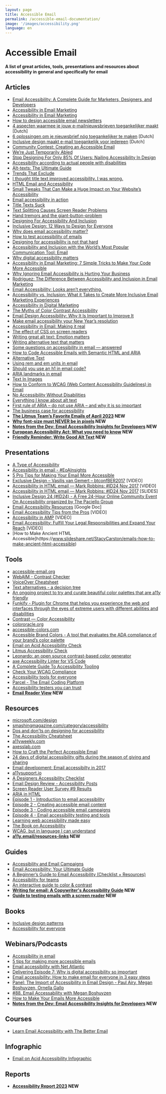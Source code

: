 ```yaml
---
layout: page
title: Accessible Email
permalink: /accessible-email-documentation/
image: '/images/accessibility.png'
language: en
---
```


# Accessible Email
**A list of great articles, tools, presentations and resources about accessibility in general and specifically for email**

## Articles
* [Email Accessibility: A Complete Guide for Marketers, Designers, and Developers](https://www.emailonacid.com/blog/article/email-development/email-accessibilty-in-2017/)
* [Accessibility in Email Marketing](https://mailchimp.com/resources/accessibility-in-email-marketing/)
* [Accessibility in Email Marketing](http://kb.mailchimp.com/campaigns/previews-and-tests/accessibility-in-email-marketing)
* [How to design accessible email newsletters](https://www.bbc.co.uk/gel/guidelines/how-to-design-accessible-email-newsletters)
* [4 aspecten waarmee je jouw e-mailnieuwsbrieven toegankelijker maakt](https://www.frankwatching.com/archive/2017/02/02/4-aspecten-waarmee-je-jouw-e-mailnieuwsbrieven-toegankelijker-maakt/) [Dutch]
* [6 oplossingen om je nieuwsbrief nóg toegankelijker te maken](https://www.frankwatching.com/archive/2017/02/09/6-oplossingen-om-je-nieuwsbrief-nog-toegankelijker-te-maken/) [Dutch]
* [Inclusive design maakt e-mail toegankelijk voor iedereen](https://www.emerce.nl/achtergrond/inclusive-design-maakt-e-mail-toegankelijk-voor-iedereen) [Dutch]
* [Community Contest: Creating an Accessible Email](https://litmus.com/community/discussions/6075-community-contest-creating-an-accessible-email)
* [We’re Just Temporarily Abled](https://uxmag.com/articles/we-re-just-temporarily-abled)
* [Stop Designing For Only 85% Of Users: Nailing Accessibility In Design](https://www.smashingmagazine.com/2017/10/nailing-accessibility-design/)
* [Accessibility according to actual people with disabilities](https://axesslab.com/accessibility-according-to-pwd/)
* [Alt-texts: The Ultimate Guide](https://axesslab.com/alt-texts/)
* [Trends That Exclude](https://axesslab.com/trends/)
* [I thought title text improved accessibility. I was wrong.](https://silktide.com/blog/accessibility/i-thought-title-text-improved-accessibility-i-was-wrong/)
* [HTML Email and Accessibility](https://css-tricks.com/html-email-accessibility/)
* [Small Tweaks That Can Make a Huge Impact on Your Website’s Accessibility](https://css-tricks.com/small-tweaks-can-make-huge-impact-websites-accessibility/)
* [Email accessibility in action](https://www.hteumeuleu.com/2018/email-accessibility-in-action/)
* [Title Texts Suck](https://axesslab.com/title-texts-suck/)
* [Text Splitting Causes Screen Reader Problems](https://axesslab.com/text-splitting/)
* [Hand tremors and the giant-button-problem](https://axesslab.com/hand-tremors/)
* [Designing For Accessibility And Inclusion](https://www.smashingmagazine.com/2018/04/designing-accessibility-inclusion/)
* [Inclusive Design: 12 Ways to Design for Everyone](https://www.shopify.co.uk/partners/blog/inclusive-design)
* [Why does email accessibility matter?](https://content.myemma.com/blog/why-does-email-accessibility-matter)
* [How to test accessibility of emails](https://cm.engineering/how-to-test-accessibility-of-emails-b68fed03f5f4)
* [Designing for accessibility is not that hard](https://uxdesign.cc/designing-for-accessibility-is-not-that-hard-c04cc4779d94)
* [Accessibility and Inclusion with the World’s Most Popular Communication Tool: Email](https://www.24a11y.com/2018/accessibility-and-inclusion-with-email/)
* [Why digital accessibility matters](https://www.invisionapp.com/inside-design/why-digital-accessibility-matters/)
* [Accessibility in Email Marketing: 7 Simple Tricks to Make Your Code More Accessible](https://www.litmus.com/blog/7-simple-tricks-to-make-your-email-code-more-accessible/)
* [Why Ignoring Email Accessibility is Hurting Your Business](https://optinmonster.com/why-ignoring-email-accessibility-is-hurting-your-business/)
* [Rodriguez: The Difference Between Accessibility and Inclusion in Email Marketing](https://www.onlyinfluencers.com/email-marketing-blog-posts/best-practice-email-strategy/entry/the-difference-between-accessibility-and-inclusion-in-email-marketing)
* [Email Accessibility: Looks aren’t everything.](https://explore.reallygoodemails.com/email-accessibility-looks-arent-everything-ad0b1f6af0a4)
* [Accessibility vs. Inclusion: What it Takes to Create More Inclusive Email Marketing Experiences](https://www.litmus.com/blog/accessibility-vs-inclusion-what-it-takes-to-create-more-inclusive-email-marketing-experiences/)
* [Accessibility in Digital Marketing](http://www.emaildesignreview.com/uncategorized/accessibility-in-digital-marketing-4148/)
* [The Myths of Color Contrast Accessibility](https://uxmovement.com/buttons/the-myths-of-color-contrast-accessibility/)
* [Email Design Accessibility: Why It Is Important to Improve It](https://designmodo.com/email-accessibility/)
* [Make email accessibility your New Year’s resolution](https://www.mailgun.com/blog/make-email-accessibility-your-new-years-resolution/)
* [Accessibility in Email: Making it real](https://paul-airy.medium.com/accessibility-in-email-making-it-real-31bd289d285c)
* [The effect of CSS on screen readers](https://uselessdivs.com/blog/the-effect-of-css-on-screen-readers)
* [Writing great alt text: Emotion matters](https://jakearchibald.com/2021/great-alt-text/)
* [Writing alternative text that matters](https://www.a11ywithlindsey.com/blog/writing-alternative-text-matters)
* [Some questions on accessibility in email — answered](https://paul-airy.medium.com/some-questions-on-accessibility-in-email-answered-7e231f375fd3)
* [How to Code Accessible Emails with Semantic HTML and ARIA](https://www.emailonacid.com/blog/article/email-development/how-to-code-accessible-emails/)
* [Alternative Text](https://webaim.org/techniques/alttext/)
* [Using rem and em units in email](https://www.goodemailcode.com/email-accessibility/rem-and-em)
* [Should you use an h1 in email code?](https://www.goodemailcode.com/email-accessibility/should-you-use-an-h1-in-email-code)
* [ARIA landmarks in email](https://www.goodemailcode.com/email-accessibility/aria-landmarks-in-html-email)
* [Text In Images](https://www.goodemailcode.com/email-accessibility/text-in-images)
* [How to Conform to WCAG (Web Content Accessibility Guidelines) in Email](https://webdesign.tutsplus.com/tutorials/apply-web-content-accessibility-guidelines-to-email--cms-39050)
* [No Accessibility Without Disabilities](https://yatil.net/blog/no-accessibility-without-disabilities)
* [Everything I know about alt text](https://www.maxkohler.com/posts/everything-i-know-about-alt-text)
* [First rule of ARIA – do not use ARIA – and why it is so important](https://cerovac.com/a11y/2020/09/first-rule-of-aria-do-not-use-aria-and-why-it-is-so-important/)
* [The business case for accessibility](https://tetralogical.com/blog/2022/04/05/business-case-for-accessibility/)
* **[The Litmus Team’s Favorite Emails of April 2023](https://www.litmus.com/blog/favorite-emails-april-2023) NEW**
* **[Why font-size must NEVER be in pixels](https://fedmentor.dev/posts/font-size-px/) NEW**
* **[Notes from the Dev: Email Accessibility Insights for Developers](https://www.emailonacid.com/blog/article/email-development/accessibility-insights-developers/) NEW**
* **[European Accessibility Act: What you need to know](https://www.craigabbott.co.uk/blog/european-accessibility-act-what-you-need-to-know/) NEW**
* **[Friendly Reminder: Write Good Alt Text](https://www.a11y.email/friendly-reminder-write-good-alt-text/) NEW**

## Presentations
* [A Type of Accessibility](https://www.slideshare.net/paulairy/a-type-of-accessibility-65004974)
* [Accessibility in email - #EoAInsights](https://www.slideshare.net/M_J_Robbins/accessibility-in-email-eoainsights)
* [5 Pro Tips for Making Your Email More Accessible](https://www.slideshare.net/eROIAgency/roledrinks-ams-meetup-5-pro-tips-for-making-your-email-more-accessible)
* [Exclusive Design – Vasilis van Gemert – btconfBER2017](https://www.youtube.com/watch?v=T7pJmrxcesI) [VIDEO]
* [Accessibility in HTML email — Mark Robbins: #ID24 Nov 2017](https://www.youtube.com/watch?v=NUaEhil4vrc&index=15&list=PLn7dsvRdQEfGvHBILiQDsrkVf3oo0-shO) [VIDEO]
* [Accessibility in HTML email — Mark Robbins: #ID24 Nov 2017](https://docs.google.com/presentation/d/1GvnKKKIFvjyzly5mvr_LLMKMgD4XNWgj1dlbIpSMkfE/edit#slide=id.g273d2bad7e_0_440) [SLIDES]
* [Inclusive Design 24 (#ID24) - A Free 24-Hour Online Community Event On Accessibility organized by The Paciello Group](https://www.inclusivedesign24.org/)
* [Email Accessibility Resources](https://docs.google.com/document/d/1wKvh0cpzwwnU5JsN8EnHNW2_PlrknzBQkPPqXGiZRcI/edit) [Google Doc]
* [Email Accessibility Tips from the Pros](https://litmus.com/resources/email-accessibility-tips-from-the-pros) [VIDEO]
* [Accessibility in AMP](https://www.youtube.com/watch?v=XPdmigsP0Sw&feature=youtu.be&t=2563) [VIDEO]
* [Email Accessibility: Fulfill Your Legal Responsibilities and Expand Your Reach](https://blogs.oracle.com/marketingcloud/post/email-accessibility-fulfill-your-legal-responsibilities-and-expand-your-reach) [VIDEO]
* [How to Make Ancient HTML Accessible]h(ttps://www.slideshare.net/StacyCarston/emails-how-to-make-ancient-html-accessible)

## Tools
* [accessible-email.org](https://www.accessible-email.org/)
* [WebAIM - Contrast Checker](https://webaim.org/resources/contrastchecker/)
* [VoiceOver Cheatsheet](https://twitter.com/mayabenari/status/822241555142426625)
* [Text alternatives - a decision tree](https://4syllables.com.au/articles/text-alternatives-decision-tree/)
* [An ongoing project to try and curate beautiful color palettes that are a11y friendly](https://www.randoma11y.com/)
* [Funkify - Plugin for Chrome that helps you experience the web and interfaces through the eyes of extreme users with different abilities and disabilities](https://www.funkify.org/)
* [Contrast — Color Accessibility](https://apps.apple.com/app/contrast/id1254981365?ign-mpt=uo%3D6&mt=12)
* [colororacle.org](http://colororacle.org/)
* [accessible-colors.com](https://accessible-colors.com/)
* [Accessible Brand Colors - A tool that evaluates the ADA compliance of your brand’s color palette](https://abc.useallfive.com/)
* [Email on Acid Accessibility Check](https://d1cr57qij2cwzh.cloudfront.net/wp-content/uploads/2018/11/Campaign-Precheck-Accessibility-Help-Center-Doc.pdf)
* [Litmus Accessibility Check](https://www.litmus.com/blog/accessible-email-made-easy-introducing-accessibility-checks-in-litmus/)
* [Leonardo: an open source contrast-based color generator](https://medium.com/@NateBaldwin/leonardo-an-open-source-contrast-based-color-generator-92d61b6521d2)
* [axe Accessibility Linter for VS Code](https://www.deque.com/blog/shift-further-left-with-deques-axe-linter-for-vs-code/)
* [A Complete Guide To Accessibility Tooling](https://www.smashingmagazine.com/2021/06/complete-guide-accessibility-tooling/)
* [Check Your WCAG Compliance](https://www.a11yproject.com/checklist/)
* [Accessibility tools for everyone](https://parcel.io/blog/accessibility-tools)
* [Parcel - The Email Coding Platform](https://parcel.io/)
* [Accessibility testers you can trust](https://makeitfable.com/testers/)
* **[Email Reader View](https://emailmarkup.org/en/blog/2023/email-reader-view/) NEW**

## Resources
* [microsoft.com/design](https://www.microsoft.com/design)
* [smashingmagazine.com/category/accessibility](https://www.smashingmagazine.com/category/accessibility)
* [Dos and don'ts on designing for accessibility](https://accessibility.blog.gov.uk/2016/09/02/dos-and-donts-on-designing-for-accessibility/)
* [The Accessibility Cheatsheet](https://bitsofco.de/the-accessibility-cheatsheet/)
* [a11yweekly.com](https://a11yweekly.com/)
* [axesslab.com](https://axesslab.com/)
* [How to Craft the Perfect Accessible Email](https://email.uplers.com/infographics/emails-accessibility-best-practices/)
* [24 days of digital accessibility gifts during the season of giving and sharing](https://www.24a11y.com/)
* [Email development: Email accessibilty in 2017](https://www.emailonacid.com/blog/article/email-development/email-accessibilty-in-2017/)
* [a11ysupport.io](https://a11ysupport.io/)
* [A Designers Accessibility Checklist](https://www.actionrocket.co/email-design-review/designerchecklist)
* [Email Design Review - Accessibility Posts](https://www.actionrocket.co/email-design-review/category/Accessibility)
* [Screen Reader User Survey #9 Results](https://webaim.org/projects/screenreadersurvey9/)
* [ARIA in HTML](https://www.w3.org/TR/html-aria/)
* [Episode 1 - Introduction to email accessibility](https://trailhead.salesforce.com/live/videos/a2r3k000001vD99/episode-1-introduction-to-email-accessibility/)
* [Episode 2 - Creating accessible email content](https://trailhead.salesforce.com/live/videos/a2r3k000001vD1B/episode-2-creating-accessible-email-content/)
* [Episode 3 - Coding accessible email campaigns](https://trailhead.salesforce.com/live/videos/a2r3k000001vD8k/episode-3-coding-accessible-email-campaigns/)
* [Episode 4 - Email accessibility testing and tools](https://trailhead.salesforce.com/live/videos/a2r3k000001vD6F/episode-4-email-accessibility-testing-and-tools)
* [Learning web accessibility made easy](https://a11yphant.com/)
* [The Book on Accessibility](https://www.thebookonaccessibility.com/)
* [WCAG, but in language I can understand](https://www.tempertemper.net/blog/wcag-but-in-language-i-can-understand)
* **[a11y.email/resources-links](https://www.a11y.email/resources-links/) NEW**

## Guides
* [Accessibility and Email Campaigns](https://www.campaignmonitor.com/resources/guides/accessibility/)
* [Email Accessibility: Your Ultimate Guide](https://litmus.com/blog/ultimate-guide-accessible-emails)
* [A Beginner’s Guide to Email Accessibility (Checklist + Resources)](https://webdesign.tutsplus.com/tutorials/a-beginners-guide-to-email-accessibility--cms-31240)
* [Accessibility for teams](https://accessibility-for-teams.com/)
* [An interactive guide to color & contrast](https://colorandcontrast.com/#/)
* **[Writing for email: A Copywriter's Accessibility Guide](https://www.actionrocket.co/email-design-review/writing-for-email-a-copywriters-accessibility-guide) NEW**
* **[Guide to testing emails with a screen reader](https://parcel.io/guides/testing-emails-with-a-screen-reader) NEW**

## Books
* [Inclusive design patterns](https://www.smashingmagazine.com/2016/10/inclusive-design-patterns/)
* [Accessibility for everyone](https://abookapart.com/products/accessibility-for-everyone)

## Webinars/Podcasts
* [Accessibility in email](https://www.emailonacid.com/resource/accessibility-in-email/)
* [5 tips for making more accessible emails](https://www.litmus.com/blog/email-design-podcast-73-5-tips-for-making-more-accessible-emails/)
* [Email accessibility with Net Atlantic](https://www.emailonacid.com/resource/email-accessibility-net-atlantic/)
* [Delivering Episode 7: Why is digital accessibility so important](https://www.litmus.com/blog/delivering-episode-7-why-is-digital-accessibility-so-important/)
* [Email accessibility: How to make email for everyone in 3 easy steps](https://www.litmus.com/resources/email-accessibility-how-to-make-email-for-everyone-in-3-easy-steps/)
* [Panel: The Import of Accessibility in Email Design - Paul Airy, Megan Boshuyzen, Ornella Gallo](https://vimeo.com/661643656/ebea613c4d)
* [#88. Email Accessability with Megan Boshuyzen](https://flowium.com/podcasts/email-accessability-megan-boshuyzen/)
* [How to Make Your Emails More Accessible](https://www.sparkpost.com/send-it-school/email-accessibility/?vid=display)
* **[Notes from the Dev: Email Accessibility Insights for Developers](https://www.emailonacid.com/blog/article/email-development/accessibility-insights-developers/) NEW**

## Courses
* [Learn Email Accessibility with The Better Email](https://thebetter.email/guides/on-accessibility/)

## Infographic
* [Email on Acid Accessibility Infographic](https://media.emailonacid.com/wp-content/uploads/2018/03/EOA_Accessibility_Infographic.pdf?_gl=1*c8jl6x*_gcl_au*MTI3OTk4ODI1NC4xNjkyNzM3MTA2)

## Reports
* **[Accessibility Report 2023](https://emailmarkup.org/en/reports/accessibility/2023/) NEW**
